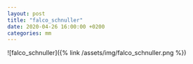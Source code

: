 ```yaml
---
layout: post
title: "falco_schnuller"
date: 2020-04-26 16:00:00 +0200
categories: mm
---
```

![falco_schnuller]({% link /assets/img/falco_schnuller.png %})
